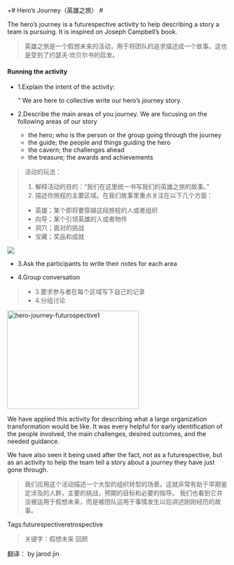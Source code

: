 +# Hero’s Journey（英雄之旅） #

The hero’s journey is a futurespective activity to help describing a story a team is pursuing. It is inspired on Joseph Campbell’s book.
> 英雄之旅是一个假想未来的活动，用于将团队的追求描述成一个故事。这也是受到了约瑟夫·坎贝尔书的启发。

#### Running the activity ####

- 1.Explain the intent of the activity:
  
    “ We are here to collective write our hero’s journey story.
- 2.Describe the main areas of you journey. We are focusing on the following areas of our story
	- the hero; who is the person or the group going through the journey
	- the guide; the people and things guiding the hero
	- the cavern; the challenges ahead
	- the treasure; the awards and achievements

> 活动的玩法：
> 
>1. 解释活动的目的：“我们在这里统一书写我们的英雄之旅的故事。”
>2. 描述你旅程的主要区域。在我们故事里重点关注在以下几个方面：
>   - 英雄；某个即将要穿越这段旅程的人或者组织
>   - 向导；某个引领英雄的人或者物件
>   - 洞穴；面对的挑战
>   - 宝藏；奖品和成就

![](http://www.funretrospectives.com/wp-content/uploads/2016/05/hero-journey-futurospective-300x225.jpg)


 - 3.Ask the participants to write their notes for each area
 
 - 4.Group conversation

> 
> - 3.要求参与者在每个区域写下自己的记录
> - 4.分组讨论

<img src="http://www.funretrospectives.com/wp-content/uploads/2016/05/hero-journey-futurospective1.jpg" width = "300" height = "225" alt="hero-journey-futurospective1" align=center />

We have applied this activity for describing what a large organization transformation would be like. It was every helpful for early identification of the people involved, the main challenges, desired outcomes, and the needed guidance.

We have also seen it being used after the fact, not as a futurespective, but as an activity to help the team tell a story about a journey they have just gone through.

> 我们应用这个活动描述一个大型的组织转型的场景。这就非常有助于早期鉴定涉及的人群，主要的挑战，预期的目标和必要的指导。
> 我们也看到它并没被运用于假想未来，而是被团队运用于事情发生以后讲述刚刚经历的故事。
 
Tags:futurespectiveretrospective
> 关键字：假想未来 回顾

翻译： by jarod jin
